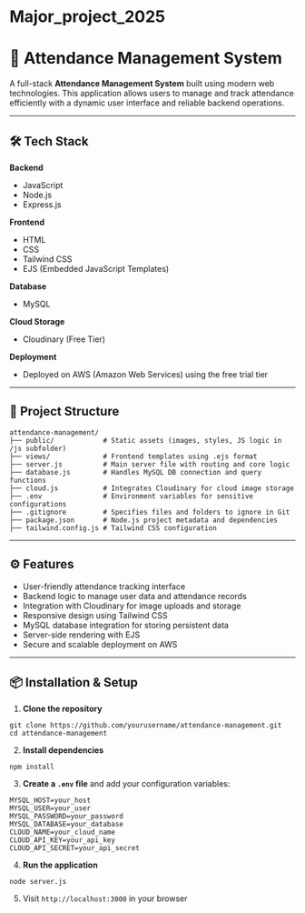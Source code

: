 # Major_project_2025

# 📌 Attendance Management System

A full-stack **Attendance Management System** built using modern web technologies. This application allows users to manage and track attendance efficiently with a dynamic user interface and reliable backend operations.

---

## 🛠️ Tech Stack

**Backend**

* JavaScript
* Node.js
* Express.js

**Frontend**

* HTML
* CSS
* Tailwind CSS
* EJS (Embedded JavaScript Templates)

**Database**

* MySQL

**Cloud Storage**

* Cloudinary (Free Tier)

**Deployment**

* Deployed on AWS (Amazon Web Services) using the free trial tier

---

## 📁 Project Structure

```
attendance-management/
├── public/            # Static assets (images, styles, JS logic in /js subfolder)
├── views/             # Frontend templates using .ejs format
├── server.js          # Main server file with routing and core logic
├── database.js        # Handles MySQL DB connection and query functions
├── cloud.js           # Integrates Cloudinary for cloud image storage
├── .env               # Environment variables for sensitive configurations
├── .gitignore         # Specifies files and folders to ignore in Git
├── package.json       # Node.js project metadata and dependencies
├── tailwind.config.js # Tailwind CSS configuration
```

---

## ⚙️ Features

* User-friendly attendance tracking interface
* Backend logic to manage user data and attendance records
* Integration with Cloudinary for image uploads and storage
* Responsive design using Tailwind CSS
* MySQL database integration for storing persistent data
* Server-side rendering with EJS
* Secure and scalable deployment on AWS

---

## 📦 Installation & Setup

1. **Clone the repository**

```
git clone https://github.com/yourusername/attendance-management.git
cd attendance-management
```

2. **Install dependencies**

```
npm install
```

3. **Create a `.env` file** and add your configuration variables:

```
MYSQL_HOST=your_host  
MYSQL_USER=your_user  
MYSQL_PASSWORD=your_password  
MYSQL_DATABASE=your_database  
CLOUD_NAME=your_cloud_name  
CLOUD_API_KEY=your_api_key  
CLOUD_API_SECRET=your_api_secret  
```

4. **Run the application**

```
node server.js
```

5. Visit `http://localhost:3000` in your browser


